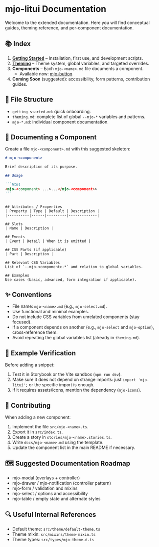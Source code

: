 # mjo-litui Documentation

Welcome to the extended documentation. Here you will find conceptual guides, theming reference, and per-component documentation.

## 📚 Index

1. **[Getting Started](getting-started.md)** – Installation, first use, and development scripts.
2. **[Theming](theming.md)** – Theme system, global variables, and targeted overrides.
3. **Components** – Each `mjo-<name>.md` file documents a component.
    - Available now: [mjo-button](mjo-button.md)
4. **Coming Soon** (suggested): accessibility, form patterns, contribution guides.

## 🧱 File Structure

-   `getting-started.md`: quick onboarding.
-   `theming.md`: complete list of global `--mjo-*` variables and patterns.
-   `mjo-*.md`: individual component documentation.

## 🧩 Documenting a Component

Create a file `mjo-<component>.md` with this suggested skeleton:

````markdown
# mjo-<component>

Brief description of its purpose.

## Usage

```html
<mjo-<component> ...>...</mjo-<component>>
```
````

```

## Attributes / Properties
| Property | Type | Default | Description |
|----------|------|---------|-------------|

## Slots
| Name | Description |

## Events
| Event | Detail | When it is emitted |

## CSS Parts (if applicable)
| Part | Description |

## Relevant CSS Variables
List of `--mjo-<component>-*` and relation to global variables.

## Examples
Use cases (basic, advanced, form integration if applicable).
```

## ✨ Conventions

-   File name: `mjo-<name>.md` (e.g., `mjo-select.md`).
-   Use functional and minimal examples.
-   Do not include CSS variables from unrelated components (stay focused).
-   If a component depends on another (e.g., `mjo-select` and `mjo-option`), cross-reference them.
-   Avoid repeating the global variables list (already in `theming.md`).

## 🧪 Example Verification

Before adding a snippet:

1. Test it in Storybook or the Vite sandbox (`npm run dev`).
2. Make sure it does not depend on strange imports: just `import 'mjo-litui';` or the specific import is enough.
3. If it requires assets/icons, mention the dependency (`mjo-icons`).

## 🤝 Contributing

When adding a new component:

1. Implement the file `src/mjo-<name>.ts`.
2. Export it in `src/index.ts`.
3. Create a story in `stories/mjo-<name>.stories.ts`.
4. Write `docs/mjo-<name>.md` using the template.
5. Update the component list in the main README if necessary.

## 🗺️ Suggested Documentation Roadmap

-   mjo-modal (overlays + controller)
-   mjo-drawer / mjo-notification (controller pattern)
-   mjo-form / validation and mixins
-   mjo-select / options and accessibility
-   mjo-table / empty state and alternate styles

## 🔍 Useful Internal References

-   Default theme: `src/theme/default-theme.ts`
-   Theme mixin: `src/mixins/theme-mixin.ts`
-   Theme types: `src/types/mjo-theme.d.ts`
